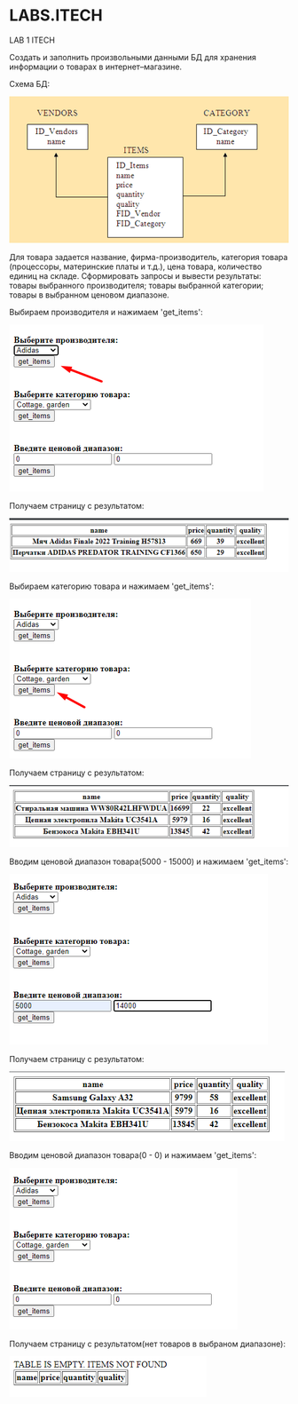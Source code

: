 # LABS.ITECH
LAB 1 ITECH

Создать и заполнить произвольными данными БД для хранения информации о товарах в интернет–магазине.

Схема БД:

![img.png](demonstration/Screenshot_9.png)


Для товара задается название, фирма-производитель, категория товара (процессоры, материнские платы и т.д.), цена товара, количество единиц на складе.
Сформировать запросы и вывести результаты:
товары выбранного производителя;
товары выбранной категории;
товары в выбранном ценовом диапазоне.




Выбираем производителя и нажимаем 'get_items':

![img.png](demonstration/Screenshot_2.png)

Получаем страницу с результатом:

![img.png](demonstration/Screenshot_1.png)

Выбираем категорию товара и нажимаем 'get_items':

![img.png](demonstration/Screenshot_3.png)

Получаем страницу с результатом:

![img.png](demonstration/Screenshot_4.png)

Вводим ценовой диапазон товара(5000 - 15000) и нажимаем 'get_items':

![img.png](demonstration/Screenshot_8.png)

Получаем страницу с результатом:

![img.png](demonstration/Screenshot_5.png)

Вводим ценовой диапазон товара(0 - 0) и нажимаем 'get_items':

![img.png](demonstration/Screenshot_6.png)

Получаем страницу с результатом(нет товаров в выбраном диапазоне):

![img.png](demonstration/Screenshot_7.png)




